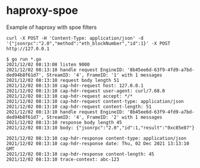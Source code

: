 # haproxy-spoe
Example of haproxy with spoe filters

`curl -X POST -H 'Content-Type: application/json' -d '{"jsonrpc":"2.0","method":"eth_blockNumber","id":1}' -X POST http://127.0.0.1`

```
$ go run *.go
2021/12/02 08:13:08 listen 9000
2021/12/02 08:13:10 handle request EngineID: '8b45ee6d-63f9-4fd9-a7bd-ded94b8f61d7', StreamID: '4', FrameID: '1' with 1 messages
2021/12/02 08:13:10 request body length 51
2021/12/02 08:13:10 cap-hdr-request host: 127.0.0.1
2021/12/02 08:13:10 cap-hdr-request user-agent: curl/7.68.0
2021/12/02 08:13:10 cap-hdr-request accept: */*
2021/12/02 08:13:10 cap-hdr-request content-type: application/json
2021/12/02 08:13:10 cap-hdr-request content-length: 51
2021/12/02 08:13:10 handle request EngineID: '8b45ee6d-63f9-4fd9-a7bd-ded94b8f61d7', StreamID: '4', FrameID: '2' with 1 messages
2021/12/02 08:13:10 response body length 45
2021/12/02 08:13:10 body: {"jsonrpc":"2.0","id":1,"result":"0xc85e87"}

2021/12/02 08:13:10 cap-hdr-response content-type: application/json
2021/12/02 08:13:10 cap-hdr-response date: Thu, 02 Dec 2021 13:13:10 GMT
2021/12/02 08:13:10 cap-hdr-response content-length: 45
2021/12/02 08:13:10 trace-context: abc-123
```

